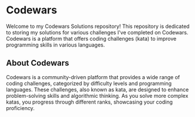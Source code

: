# Codewars
Welcome to my Codewars Solutions repository! This repository is dedicated to storing my solutions for various challenges I've completed on Codewars. Codewars is a platform that offers coding challenges (kata) to improve programming skills in various languages.

## About Codewars
Codewars is a community-driven platform that provides a wide range of coding challenges, categorized by difficulty levels and programming languages. These challenges, also known as kata, are designed to enhance problem-solving skills and algorithmic thinking. As you solve more complex katas, you progress through different ranks, showcasing your coding proficiency.
